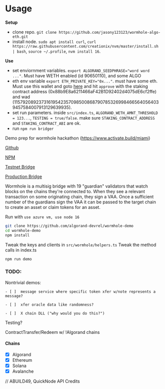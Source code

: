 # Usage

**Setup**

- clone repo. `git clone https://github.com/jasony123123/wormhole-algo-eth.git`
- install node. `sudo apt install curl`, `curl https://raw.githubusercontent.com/creationix/nvm/master/install.sh | bash`, `source ~/.profile`, `nvm install 16`.

**Use**

- set enviornment variables. `export ALGORAND_SEEDPHRASE="word word ..."`. Must have WETH enabled (id 90650110), and some ALGO
- eth env variable `export ETH_PRIVATE_KEY="0x..."`. must have some eth. Must use this wallet and goto [here](https://ropsten.etherscan.io/token/0xc778417e063141139fce010982780140aa0cd5ab#writeContract) and hit `approve` with the staking contract address (0x88b9E8a6211466aF42B1D92402d4075dE6cf2ffe) and wad (115792089237316195423570985008687907853269984665640564039457584007913129639935).
- set run parameters. inside `src/index.ts`, `ALGORAND_WETH_AMNT_THRESHOLD = 123...`, `TESTING = true/false`. make sure `STAKING_CONTRACT_ADDRESS` and `STAKING_CONTRACT_ABI` are ok.
- run `npm run bridger`

Demo prep for wormhole hackathon (https://www.activate.build/miami)

[Github](https://github.com/certusone/wormhole)

[NPM](https://www.npmjs.com/package/@certusone/wormhole-sdk)

[Testnet Bridge](https://certusone.github.io/wormhole/#/transfer)

[Production Bridge](https://www.portalbridge.com/#/transfer)


Wormhole is a multisig bridge with 19 "guardian" validators that watch blocks on the chains they're connected to. When they see a relevant transaction on some originating chain, they sign a VAA. Once a sufficient number of the guardians sign the VAA it can be passed to the target chain to create an asset or claim tokens for an asset.


Run with
``` use azure vm, use node 16 ```

```sh
git clone https://github.com/algorand-devrel/wormhole-demo 
cd wormhole-demo
npm install
```

Tweak the keys and clients in `src/wormhole/helpers.ts`
Tweak the method calls in index.ts
```sh
npm run demo
```


### TODO:

Nontrivial demos:

    - [ ]  message service where specific token xfer w/note represents a message? 

    - [ ]  xfer oracle data like randomness?

    - [ ]  X chain DLL ("why would you do this?")


Testing?

ContractTransfer/Redeem w/ !Algorand chains

#### Chains

- [x] Algorand
- [x] Ethereum
- [x] Solana
- [x] Avalanche

// ABUILD49, QuickNode API Credits
